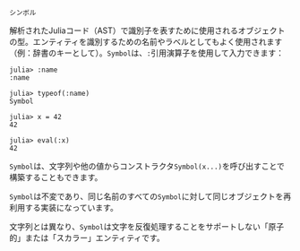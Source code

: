 ```
シンボル
```

解析されたJuliaコード（AST）で識別子を表すために使用されるオブジェクトの型。エンティティを識別するための名前やラベルとしてもよく使用されます（例：辞書のキーとして）。`Symbol`は、`:`引用演算子を使用して入力できます：

```jldoctest
julia> :name
:name

julia> typeof(:name)
Symbol

julia> x = 42
42

julia> eval(:x)
42
```

`Symbol`は、文字列や他の値からコンストラクタ`Symbol(x...)`を呼び出すことで構築することもできます。

`Symbol`は不変であり、同じ名前のすべての`Symbol`に対して同じオブジェクトを再利用する実装になっています。

文字列とは異なり、`Symbol`は文字を反復処理することをサポートしない「原子的」または「スカラー」エンティティです。
